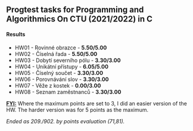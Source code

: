## Progtest tasks for Programming and Algorithmics On CTU (2021/2022) in C

#### Results

- HW01 - Rovinné obrazce - **5.50/5.00**
- HW02 - Číselná řada - **5.50/5.00**
- HW03 - Dobytí severního pólu - **3.30/3.00**
- HW04 - Unikátní přístupy - **6.05/5.00**
- HW05 - Číselný součet - **3.30/3.00**
- HW06 - Porovnávání slov - **3.30/3.00** 
- HW07 - Věže z kostek - **0.00/3.00**
- HW08 - Seznam zaměstnanců - **3.30/3.00**

**<u>FYI:</u>** Where the maximum points are set to 3, I did an easier version of the HW. The harder version was for 5 points as the maximum.

*Ended as 209./902. by points evaluation (71,81).*